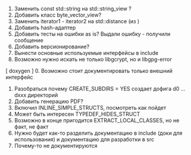 1. Заменить const std::string на std::string_view ?
2. Добавить класс byte_vector_view?
3. Заменить iterator1 - iterator2 на std::distance (из <iterator>)
3. Добавить hash-адаптер
2. Добавить тесты на ошибки as is? Выдали ошибку - получили сообщение
3. Добавить версионирование?
4. Вынести основные используемые интерфейсы в include
6. Возможно нужно искать не только libgcrypt, но и libgpg-error

[ doxygen ]
0. Возможно стоит документировать только внешний интерфейс
1. Разобраться почему CREATE_SUBDIRS = YES создает дофига d0 ... dxxx директорий
2. Добавить генерацию PDF?
3. Включил INLINE_SIMPLE_STRUCTS, посмотреть как пойдет
4. Может быть интересен TYPEDEF_HIDES_STRUCT
5. Возможно в конце пригодится EXTRACT_LOCAL_CLASSES, но не факт, не факт
6. Нужно будет как-то разделить документацию в include (доки для использования) и документацию для разработки в src
7. Почему-то не документируются